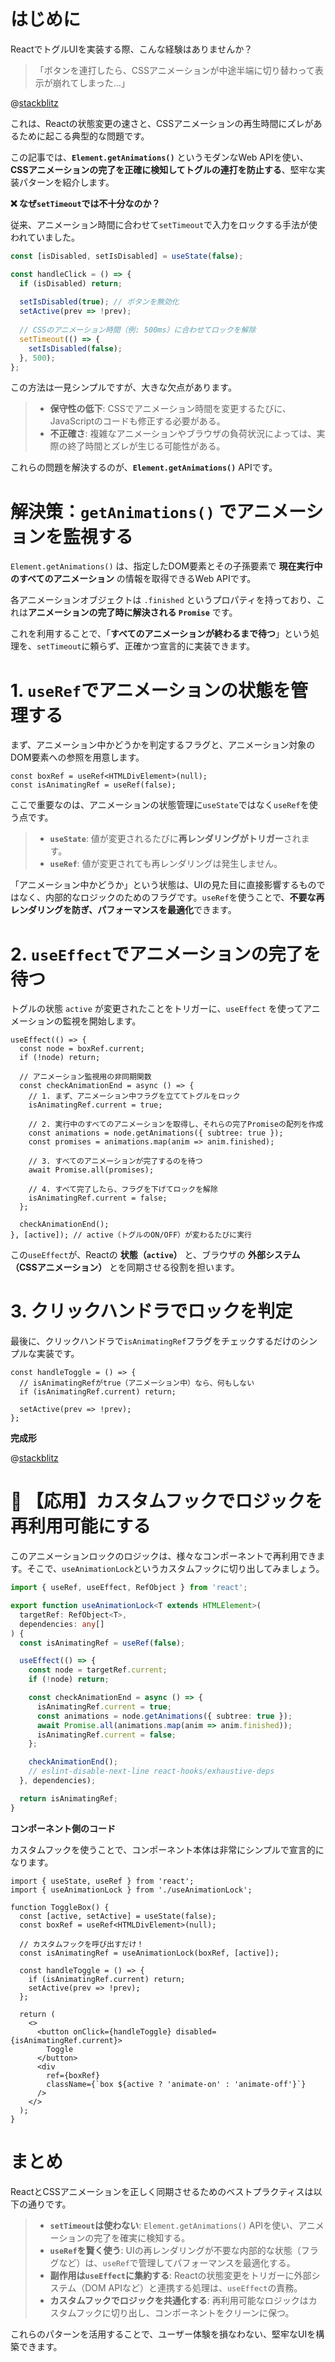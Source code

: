 # はじめに

ReactでトグルUIを実装する際、こんな経験はありませんか？

> 「ボタンを連打したら、CSSアニメーションが中途半端に切り替わって表示が崩れてしまった…」

@[stackblitz](https://stackblitz.com/github/oharu121/react-demo?embed=1&file=components%2FBrokenAnimationBox.tsx&hideExplorer=1&hideNavigation=1&initialpath=/broken-animation-box&view=preview)

これは、Reactの状態変更の速さと、CSSアニメーションの再生時間にズレがあるために起こる典型的な問題です。

この記事では、**`Element.getAnimations()`** というモダンなWeb APIを使い、**CSSアニメーションの完了を正確に検知してトグルの連打を防止する**、堅牢な実装パターンを紹介します。

**❌ なぜ`setTimeout`では不十分なのか？**

従来、アニメーション時間に合わせて`setTimeout`で入力をロックする手法が使われていました。

```ts
const [isDisabled, setIsDisabled] = useState(false);

const handleClick = () => {
  if (isDisabled) return;
  
  setIsDisabled(true); // ボタンを無効化
  setActive(prev => !prev);
  
  // CSSのアニメーション時間（例: 500ms）に合わせてロックを解除
  setTimeout(() => {
    setIsDisabled(false);
  }, 500);
};
```

この方法は一見シンプルですが、大きな欠点があります。

>* **保守性の低下**: CSSでアニメーション時間を変更するたびに、JavaScriptのコードも修正する必要がある。
>* **不正確さ**: 複雑なアニメーションやブラウザの負荷状況によっては、実際の終了時間とズレが生じる可能性がある。

これらの問題を解決するのが、**`Element.getAnimations()`** APIです。

# 解決策：`getAnimations()` でアニメーションを監視する

`Element.getAnimations()` は、指定したDOM要素とその子孫要素で **現在実行中のすべてのアニメーション** の情報を取得できるWeb APIです。

各アニメーションオブジェクトは `.finished` というプロパティを持っており、これは**アニメーションの完了時に解決される `Promise`** です。

これを利用することで、「**すべてのアニメーションが終わるまで待つ**」という処理を、`setTimeout`に頼らず、正確かつ宣言的に実装できます。

# 1\. `useRef`でアニメーションの状態を管理する

まず、アニメーション中かどうかを判定するフラグと、アニメーション対象のDOM要素への参照を用意します。

```tsx:MultiAnimation.tsx
const boxRef = useRef<HTMLDivElement>(null);
const isAnimatingRef = useRef(false);
```

ここで重要なのは、アニメーションの状態管理に`useState`ではなく`useRef`を使う点です。

>* **`useState`**: 値が変更されるたびに**再レンダリングがトリガー**されます。
>* **`useRef`**: 値が変更されても再レンダリングは発生しません。

「アニメーション中かどうか」という状態は、UIの見た目に直接影響するものではなく、内部的なロジックのためのフラグです。`useRef`を使うことで、**不要な再レンダリングを防ぎ、パフォーマンスを最適化**できます。

# 2\. `useEffect`でアニメーションの完了を待つ

トグルの状態 `active` が変更されたことをトリガーに、`useEffect` を使ってアニメーションの監視を開始します。

```tsx:MultiAnimation.tsx
useEffect(() => {
  const node = boxRef.current;
  if (!node) return;

  // アニメーション監視用の非同期関数
  const checkAnimationEnd = async () => {
    // 1. まず、アニメーション中フラグを立ててトグルをロック
    isAnimatingRef.current = true;

    // 2. 実行中のすべてのアニメーションを取得し、それらの完了Promiseの配列を作成
    const animations = node.getAnimations({ subtree: true });
    const promises = animations.map(anim => anim.finished);

    // 3. すべてのアニメーションが完了するのを待つ
    await Promise.all(promises);

    // 4. すべて完了したら、フラグを下げてロックを解除
    isAnimatingRef.current = false;
  };

  checkAnimationEnd();
}, [active]); // active（トグルのON/OFF）が変わるたびに実行
```

この`useEffect`が、Reactの **状態（`active`）** と、ブラウザの **外部システム（CSSアニメーション）** とを同期させる役割を担います。

# 3\. クリックハンドラでロックを判定

最後に、クリックハンドラで`isAnimatingRef`フラグをチェックするだけのシンプルな実装です。

```tsx:MultiAnimation.tsx
const handleToggle = () => {
  // isAnimatingRefがtrue（アニメーション中）なら、何もしない
  if (isAnimatingRef.current) return;

  setActive(prev => !prev);
};
```

**完成形**

@[stackblitz](https://stackblitz.com/github/oharu121/react-demo?embed=1&file=components%2FSafeAnimationBox.tsx&hideExplorer=1&hideNavigation=1&initialpath=/safe-animation-box&view=preview)

# 🚀 【応用】カスタムフックでロジックを再利用可能にする

このアニメーションロックのロジックは、様々なコンポーネントで再利用できます。そこで、`useAnimationLock`というカスタムフックに切り出してみましょう。

```ts:useanimationlock.ts
import { useRef, useEffect, RefObject } from 'react';

export function useAnimationLock<T extends HTMLElement>(
  targetRef: RefObject<T>,
  dependencies: any[]
) {
  const isAnimatingRef = useRef(false);

  useEffect(() => {
    const node = targetRef.current;
    if (!node) return;

    const checkAnimationEnd = async () => {
      isAnimatingRef.current = true;
      const animations = node.getAnimations({ subtree: true });
      await Promise.all(animations.map(anim => anim.finished));
      isAnimatingRef.current = false;
    };

    checkAnimationEnd();
    // eslint-disable-next-line react-hooks/exhaustive-deps
  }, dependencies);

  return isAnimatingRef;
}
```

**コンポーネント側のコード**

カスタムフックを使うことで、コンポーネント本体は非常にシンプルで宣言的になります。

```tsx:Togglebox.tsx
import { useState, useRef } from 'react';
import { useAnimationLock } from './useAnimationLock';

function ToggleBox() {
  const [active, setActive] = useState(false);
  const boxRef = useRef<HTMLDivElement>(null);
  
  // カスタムフックを呼び出すだけ！
  const isAnimatingRef = useAnimationLock(boxRef, [active]);

  const handleToggle = () => {
    if (isAnimatingRef.current) return;
    setActive(prev => !prev);
  };

  return (
    <>
      <button onClick={handleToggle} disabled={isAnimatingRef.current}>
        Toggle
      </button>
      <div
        ref={boxRef}
        className={`box ${active ? 'animate-on' : 'animate-off'}`}
      />
    </>
  );
}
```

# まとめ

ReactとCSSアニメーションを正しく同期させるためのベストプラクティスは以下の通りです。

>* **`setTimeout`は使わない**: `Element.getAnimations()` APIを使い、アニメーションの完了を確実に検知する。
>* **`useRef`を賢く使う**: UIの再レンダリングが不要な内部的な状態（フラグなど）は、`useRef`で管理してパフォーマンスを最適化する。
>* **副作用は`useEffect`に集約する**: Reactの状態変更をトリガーに外部システム（DOM APIなど）と連携する処理は、`useEffect`の責務。
>* **カスタムフックでロジックを共通化する**: 再利用可能なロジックはカスタムフックに切り出し、コンポーネントをクリーンに保つ。

これらのパターンを活用することで、ユーザー体験を損なわない、堅牢なUIを構築できます。